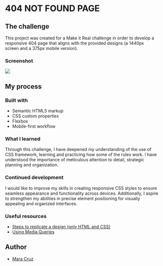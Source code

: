 # 404 NOT FOUND PAGE

## The challenge

This project was created for a Make it Real challenge in order to develop a responsive 404 page that aligns with the provided designs (a 1440px screen and a 375px mobile version).

### Screenshot

![](https://snipboard.io/wJgBmb.jpg)

## My process

### Built with

- Semantic HTML5 markup
- CSS custom properties
- Flexbox
- Mobile-first workflow

### What I learned

Through this challenge, I have deepened my understanding of the use of CSS framework, learning and practicing how some of the rules work. I have understood the importance of meticulous attention to detail, strategic planning and organization.

### Continued development

I would like to improve my skills in creating responsive CSS styles to ensure seamless appearance and functionality across devices. Additionally, I aspire to strengthen my abilities in precise element positioning for visually appealing and organized interfaces.

### Useful resources

- [Steps to replicate a design (only HTML and CSS)](https://devchallenges-blogs.web.app/how-to-replicate-design/) 
- [Using Media Queries](https://developer.mozilla.org/en-US/docs/Web/CSS/CSS_media_queries/Using_media_queries) 

## Author

- [Mara Cruz](https://github.com/Mara-Cruz)